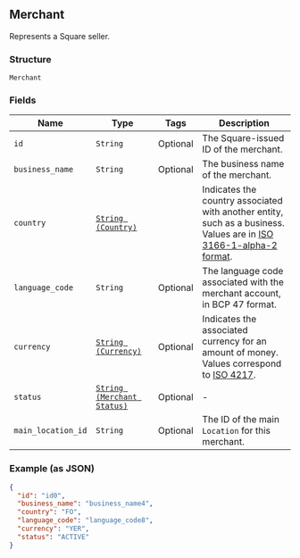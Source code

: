 ## Merchant

Represents a Square seller.

### Structure

`Merchant`

### Fields

| Name | Type | Tags | Description |
|  --- | --- | --- | --- |
| `id` | `String` | Optional | The Square-issued ID of the merchant. |
| `business_name` | `String` | Optional | The business name of the merchant. |
| `country` | [`String (Country)`](/doc/models/country.md) |  | Indicates the country associated with another entity, such as a business.<br>Values are in [ISO 3166-1-alpha-2 format](http://www.iso.org/iso/home/standards/country_codes.htm). |
| `language_code` | `String` | Optional | The language code associated with the merchant account, in BCP 47 format. |
| `currency` | [`String (Currency)`](/doc/models/currency.md) | Optional | Indicates the associated currency for an amount of money. Values correspond<br>to [ISO 4217](https://wikipedia.org/wiki/ISO_4217). |
| `status` | [`String (Merchant Status)`](/doc/models/merchant-status.md) | Optional | - |
| `main_location_id` | `String` | Optional | The ID of the main `Location` for this merchant. |

### Example (as JSON)

```json
{
  "id": "id0",
  "business_name": "business_name4",
  "country": "FO",
  "language_code": "language_code8",
  "currency": "YER",
  "status": "ACTIVE"
}
```

